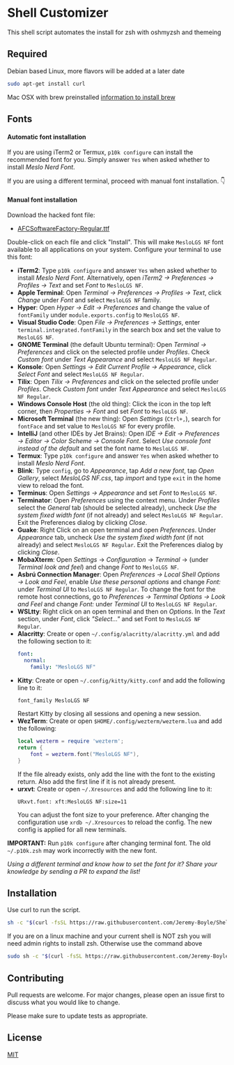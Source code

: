 # Shell Customizer 

This shell script automates the install for zsh with oshmyzsh and themeing
## Required
Debian based Linux, more flavors will be added at a later date
```bash
sudo apt-get install curl
```

Mac OSX
 with brew preinstalled [information to install brew](https://docs.brew.sh/Installation)

## Fonts



#### Automatic font installation

If you are using iTerm2 or Termux, `p10k configure` can install the recommended font for you.
Simply answer `Yes` when asked whether to install *Meslo Nerd Font*.

If you are using a different terminal, proceed with manual font installation. 👇

#### Manual font installation

Download the hacked font file:

- [AFCSoftwareFactory-Regular.ttf](
    https://github.com/romkatv/powerlevel10k-media/raw/master/MesloLGS%20NF%20Regular.ttf)

Double-click on each file and click "Install". This will make `MesloLGS NF` font available to all
applications on your system. Configure your terminal to use this font:

- **iTerm2**: Type `p10k configure` and answer `Yes` when asked whether to install
  *Meslo Nerd Font*. Alternatively, open *iTerm2 → Preferences → Profiles → Text* and set *Font* to
  `MesloLGS NF`.
- **Apple Terminal**: Open *Terminal → Preferences → Profiles → Text*, click *Change* under *Font*
  and select `MesloLGS NF` family.
- **Hyper**: Open *Hyper → Edit → Preferences* and change the value of `fontFamily` under
  `module.exports.config` to `MesloLGS NF`.
- **Visual Studio Code**: Open *File → Preferences → Settings*, enter
  `terminal.integrated.fontFamily` in the search box and set the value to `MesloLGS NF`.
- **GNOME Terminal** (the default Ubuntu terminal): Open *Terminal → Preferences* and click on the
  selected profile under *Profiles*. Check *Custom font* under *Text Appearance* and select
  `MesloLGS NF Regular`.
- **Konsole**: Open *Settings → Edit Current Profile → Appearance*, click *Select Font* and select
  `MesloLGS NF Regular`.
- **Tilix**: Open *Tilix → Preferences* and click on the selected profile under *Profiles*. Check
  *Custom font* under *Text Appearance* and select `MesloLGS NF Regular`.
- **Windows Console Host** (the old thing): Click the icon in the top left corner, then
  *Properties → Font* and set *Font* to `MesloLGS NF`.
- **Microsoft Terminal** (the new thing): Open *Settings* (`Ctrl+,`), search for `fontFace` and set
  value to `MesloLGS NF` for every profile.
- **IntelliJ** (and other IDEs by Jet Brains): Open *IDE → Edit → Preferences → Editor →
  Color Scheme → Console Font*. Select *Use console font instead of the default* and set the font
  name to `MesloLGS NF`.
- **Termux**: Type `p10k configure` and answer `Yes` when asked whether to install
  *Meslo Nerd Font*.
- **Blink**: Type `config`, go to *Appearance*, tap *Add a new font*, tap *Open Gallery*, select
  *MesloLGS NF.css*, tap *import* and type `exit` in the home view to reload the font.
- **Terminus**: Open *Settings → Appearance* and set *Font* to `MesloLGS NF`.
- **Terminator**: Open *Preferences* using the context menu. Under *Profiles* select the *General*
  tab (should be selected already), uncheck *Use the system fixed width font* (if not already)
  and select `MesloLGS NF Regular`. Exit the Preferences dialog by clicking *Close*.
- **Guake**: Right Click on an open terminal and open *Preferences*. Under *Appearance*
  tab, uncheck *Use the system fixed width font* (if not already) and select `MesloLGS NF Regular`.
  Exit the Preferences dialog by clicking *Close*.
- **MobaXterm**: Open *Settings* → *Configuration* → *Terminal* → (under *Terminal look and feel*)
  and change *Font* to `MesloLGS NF`.
- **Asbrú Connection Manager**: Open *Preferences → Local Shell Options → Look and Feel*, enable
  *Use these personal options* and change *Font:* under *Terminal UI* to `MesloLGS NF Regular`.
  To change the font for the remote host connections, go to *Preferences → Terminal Options →
  Look and Feel* and change *Font:* under *Terminal UI* to `MesloLGS NF Regular`.
- **WSLtty**: Right click on an open terminal and then on *Options*. In the *Text* section, under
  *Font*, click *"Select..."* and set Font to `MesloLGS NF Regular`.
- **Alacritty**: Create or open `~/.config/alacritty/alacritty.yml` and add the following section
  to it:
  ```yaml
  font:
    normal:
      family: "MesloLGS NF"
  ```
 - **Kitty**: Create or open `~/.config/kitty/kitty.conf` and add the following line to it:
   ```text
   font_family MesloLGS NF
   ```
   Restart Kitty by closing all sessions and opening a new session.
- **WezTerm**: Create or open `$HOME/.config/wezterm/wezterm.lua` and add the following:
  ```lua
  local wezterm = require 'wezterm';
  return {
      font = wezterm.font("MesloLGS NF"),
  }
  ```
  If the file already exists, only add the line with the font to the existing return. 
  Also add the first line if it is not already present.
- **urxvt**: Create or open `~/.Xresources` and add the following line to it:
   ```text
   URxvt.font: xft:MesloLGS NF:size=11
   ```
  You can adjust the font size to your preference. After changing the configuration use `xrdb ~/.Xresources` to reload the config. 
  The new config is applied for all new terminals.

**IMPORTANT:** Run `p10k configure` after changing terminal font. The old `~/.p10k.zsh` may work
incorrectly with the new font.

_Using a different terminal and know how to set the font for it? Share your knowledge by sending a
PR to expand the list!_


## Installation

Use curl to run the script.

```bash
sh -c "$(curl -fsSL https://raw.githubusercontent.com/Jeremy-Boyle/Shell-Customizer/main/custom_shell.sh)"
```

If you are on a linux machine and your current shell is NOT zsh you will need admin rights to install zsh. Otherwise use the command above
```bash
sudo sh -c "$(curl -fsSL https://raw.githubusercontent.com/Jeremy-Boyle/Shell-Customizer/main/custom_shell.sh)"
```

## Contributing
Pull requests are welcome. For major changes, please open an issue first to discuss what you would like to change.

Please make sure to update tests as appropriate.

## License
[MIT](https://choosealicense.com/licenses/mit/)